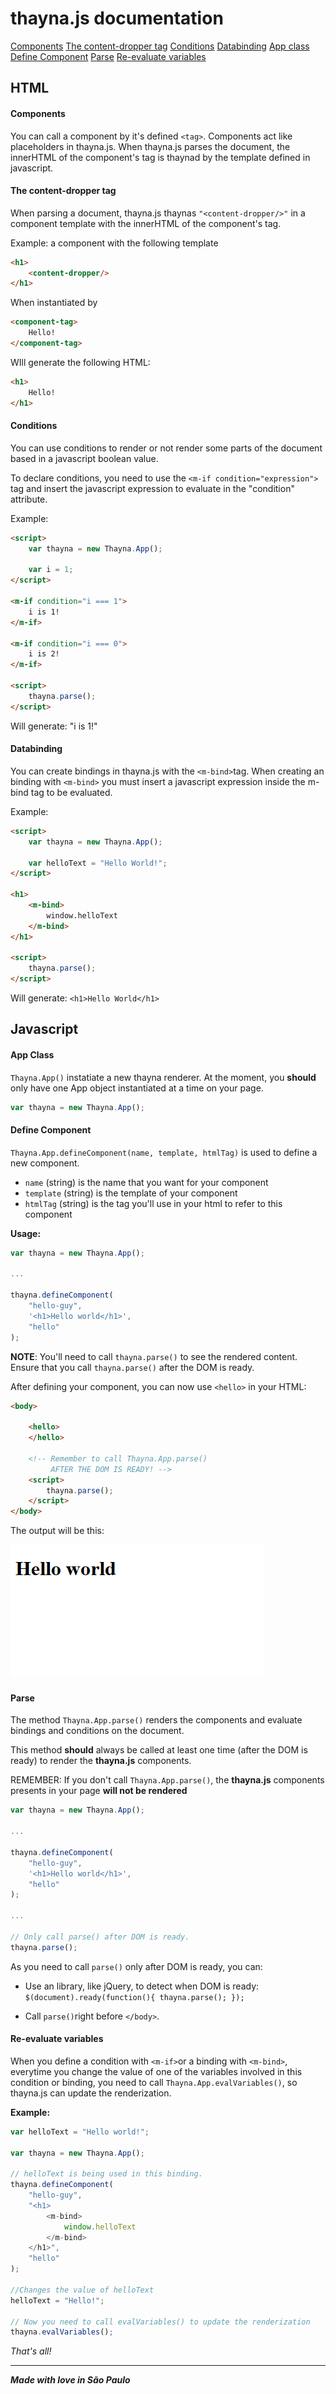 # thayna.js documentation

[Components](#components)
[The content-dropper tag](#the-content-dropper-tag)
[Conditions](#conditions)
[Databinding](#databinding)
[App class](#app-class)
[Define Component](#define-component)
[Parse](#parse)
[Re-evaluate variables](#re-evaluate-variables)
 

## HTML

#### Components

You can call a component by it's defined `<tag>`. Components act like placeholders in thayna.js. When thayna.js parses the document, the innerHTML of the component's tag is thaynad by the template defined in javascript.

#### The content-dropper tag

When parsing a document, thayna.js thaynas `"<content-dropper/>"` in a component template with the innerHTML of the component's tag.

Example: a component with the following template
```html
<h1>
	<content-dropper/>
</h1>
```

When instantiated by
```html
<component-tag>
	Hello!
</component-tag>
```

WIll generate the following HTML:

```html
<h1>
	Hello!
</h1>
```

#### Conditions

You can use conditions to render or not render some parts of the document based in a javascript boolean value.

To declare conditions, you need to use the `<m-if condition="expression">` tag and insert the javascript expression to evaluate in the "condition" attribute.

Example:

```html
<script>
	var thayna = new Thayna.App();
	
	var i = 1;
</script>

<m-if condition="i === 1">
	i is 1!
</m-if>

<m-if condition="i === 0">
	i is 2!
</m-if>

<script>
	thayna.parse();
</script>
```
Will generate: "i is 1!"

#### Databinding

You can create bindings in thayna.js with the `<m-bind>`tag. When creating an binding with `<m-bind>` you must insert a javascript expression inside the m-bind tag to be evaluated.

Example:

```html
<script>
	var thayna = new Thayna.App();

	var helloText = "Hello World!";
</script>

<h1>
	<m-bind>
		window.helloText
	</m-bind>
</h1>

<script>
	thayna.parse();
</script>
```

Will generate: `<h1>Hello World</h1>`

## Javascript

#### App Class
`Thayna.App()` instatiate a new thayna renderer. At the moment, you **should** only have one App object instantiated at a time on your page.

```javascript
var thayna = new Thayna.App();
```

#### Define Component
`Thayna.App.defineComponent(name, template, htmlTag)` is used to define a new component.

 - `name` (string) is the name that you want for your component
 - `template` (string) is the template of your component
 - `htmlTag` (string) is the tag you'll use in your html to refer to this component

**Usage:**
```javascript
var thayna = new Thayna.App();

...

thayna.defineComponent(
	"hello-guy",
	'<h1>Hello world</h1>',
	"hello"
);
```


**NOTE**: You'll need to call `thayna.parse()` to see the rendered content. Ensure that you call `thayna.parse()` after the DOM is ready.

After defining your component, you can now use `<hello>` in your HTML:

```html
<body>

	<hello>
	</hello>
	
	<!-- Remember to call Thayna.App.parse()
	     AFTER THE DOM IS READY! -->
	<script>
		thayna.parse();
	</script>
</body>
```

The output will be this:

![Output](/screenshots/Screenshot-2017-12-8%20Sample.png?raw=true)

#### Parse

The method `Thayna.App.parse()` renders the components and evaluate bindings and conditions on the document.

This method **should** always be called at least one time (after the DOM is ready) to render the **thayna.js** components.

REMEMBER: If you don't call `Thayna.App.parse()`, the **thayna.js** components presents in your page **will not be rendered**

```javascript
var thayna = new Thayna.App();

...

thayna.defineComponent(
	"hello-guy",
	'<h1>Hello world</h1>',
	"hello"
);

...            

// Only call parse() after DOM is ready.
thayna.parse();

```

As you need to call `parse()` only after DOM is ready, you can:

 - Use an library, like jQuery, to detect when DOM is ready: 
 `$(document).ready(function(){ thayna.parse(); });`
 
 - Call `parse()`right before `</body>`.

#### Re-evaluate variables

When you define a condition with `<m-if>`or a binding with `<m-bind>`, everytime you change the value of one of the variables involved in this condition or binding, you need to call `Thayna.App.evalVariables()`, so thayna.js can update the renderization.

**Example:**
```javascript
var helloText = "Hello world!";

var thayna = new Thayna.App();

// helloText is being used in this binding.
thayna.defineComponent(
	"hello-guy",
	"<h1>
		<m-bind>
			window.helloText
		</m-bind>
	</h1>",
	"hello"
);  

//Changes the value of helloText
helloText = "Hello!";

// Now you need to call evalVariables() to update the renderization
thayna.evalVariables();
```

*That's all!*

---
_**Made with love in São Paulo**_
